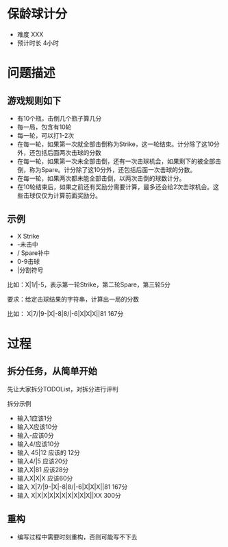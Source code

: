 # 保龄球计分
- 难度 XXX
- 预计时长 4小时

# 问题描述
## 游戏规则如下
- 有10个瓶，击倒几个瓶子算几分
- 每一局，包含有10轮
- 每一轮，可以打1-2次
- 在每一轮，如果第一次就全部击倒称为Strike，这一轮结束。计分除了这10分外，还包括后面两次击球的分数
- 在每一轮，如果第一次未全部击倒，还有一次击球机会，如果剩下的被全部击倒，称为Spare。计分除了这10分外，还包括后面一次击球的分数。
- 在每一轮，如果两次都未能全部击倒，以两次击倒的球数计分。
- 在10轮结束后，如果之前还有奖励分需要计算，最多还会给2次击球机会。这些击球仅仅为计算前面奖励分。

## 示例
- X Strike
- -未击中
- / Spare补中
- 0-9击球
- |分割符号

比如：X|1/|-5，表示第一轮Strike，第二轮Spare，第三轮5分

要求：给定击球结果的字符串，计算出一局的分数

比如：
X|7/|9-|X|-8|8/|-6|X|X|X||81  167分

# 过程
## 拆分任务，从简单开始

先让大家拆分TODOList，对拆分进行评判

拆分示例
- 输入1应该1分
- 输入X应该10分
- 输入-应该0分
- 输入4/应该10分
- 输入 45|12 应该的 12分
- 输入4/|5 应该20分
- 输入X|81 应该28分
- 输入X|X|X 应该60分
- 输入 X|7/|9-|X|-8|8/|-6|X|X|X||81  167分
- 输入 X|X|X|X|X|X|X|X|X|X||XX 300分

## 重构

- 编写过程中需要时刻重构，否则可能写不下去
